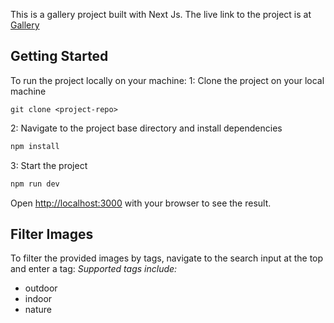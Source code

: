 This is a gallery project built with  Next Js. The live link to the project is at [Gallery](https://gallery-lyart.vercel.app/)
## Getting Started

To run the project locally on your machine:
1: Clone the project on your local machine
```
git clone <project-repo>
```
2: Navigate to the project base directory and install dependencies

```bash
npm install
```
3: Start the project
```bash
npm run dev
```

Open [http://localhost:3000](http://localhost:3000) with your browser to see the result.


## Filter Images

To filter the provided images by tags, navigate to the search input at the top and enter a tag:
*Supported tags include:*
- outdoor
- indoor
- nature
